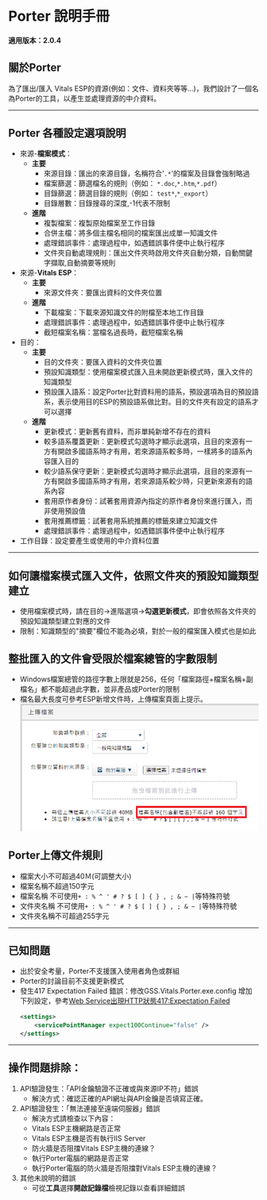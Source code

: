 # Porter 說明手冊
#### 適用版本：2.0.4
## 關於Porter
   為了匯出/匯入 Vitals ESP的資源(例如：文件、資料夾等等...)，我們設計了一個名為Porter的工具，以產生並處理資源的中介資料。

---
## Porter 各種設定選項說明
* 來源-**檔案模式**：
    * **主要**
        * 來源目錄：匯出的來源目錄，名稱符合'`.*`'的檔案及目錄會強制略過
        * 檔案篩選：篩選檔名的規則（例如： `*.doc`,`*.htm`,`*.pdf`）
        * 目錄篩選：篩選目錄的規則（例如： `test*`,`*_export`）
        * 目錄層數：目錄搜尋的深度,-1代表不限制
    * **進階**
        * 複製檔案：複製原始檔案至工作目錄
        * 合併主檔：將多個主檔名相同的檔案匯出成單一知識文件
        * 處理錯誤事件：處理過程中，如遇錯誤事件便中止執行程序
        * 文件夾自動處理規則：匯出文件夾時啟用文件夾自動分類，自動關鍵字擷取,自動摘要等規則
* 來源-**Vitals ESP**：
    * **主要**
        * 來源文件夾：要匯出資料的文件夾位置
    * **進階**
        * 下載檔案：下載來源知識文件的附檔至本地工作目錄
        * 處理錯誤事件：處理過程中，如遇錯誤事件便中止執行程序
        * 截短檔案名稱：當檔名過長時，截短檔案名稱
* 目的：
    * **主要**
        * 目的文件夾：要匯入資料的文件夾位置
        * 預設知識類型：使用檔案模式匯入且未開啟更新模式時，匯入文件的知識類型
        * 預設匯入語系：設定Porter比對資料用的語系，預設選項為目的預設語系，表示使用目的ESP的預設語系做比對。目的文件夾有設定的語系才可以選擇
    * **進階**
        * 更新模式：更新舊有資料，而非單純新增不存在的資料
        * 較多語系覆蓋更新：更新模式勾選時才顯示此選項，且目的來源有一方有開啟多國語系時才有用，若來源語系較多時，一樣將多的語系內容匯入目的
        * 較少語系保守更新：更新模式勾選時才顯示此選項，且目的來源有一方有開啟多國語系時才有用，若來源語系較少時，只更新來源有的語系內容
        * 套用原作者身份：試著套用資源內指定的原作者身份來進行匯入，而非使用預設值
        * 套用推薦標籤：試著套用系統推薦的標籤來建立知識文件
        * 處理錯誤事件：處理過程中，如遇錯誤事件便中止執行程序
* 工作目錄：設定要產生或使用的中介資料位置

---

## 如何讓檔案模式匯入文件，依照文件夾的預設知識類型建立
* 使用檔案模式時，請在目的->進階選項->**勾選更新模式**，即會依照各文件夾的預設知識類型建立對應的文件
* 限制：知識類型的"摘要"欄位不能為必填，對於一般的檔案匯入模式也是如此

## 整批匯入的文件會受限於檔案總管的字數限制
* Windows檔案總管的路徑字數上限就是256，任何「檔案路徑+檔案名稱+副檔名」都不能超過此字數，並非產品或Porter的限制
* 檔名最大長度可參考ESP新增文件時，上傳檔案頁面上提示。
  ![uploadFileMaxLength.png](/img/uploadFileMaxLength.png)

## Porter上傳文件規則
* 檔案大小不可超過40Ｍ(可調整大小)
* 檔案名稱不超過150字元
* 檔案名稱 不可使用`+ : % ^ ' # ? $ [ ] { } , ; & ~ |`等特殊符號
* 文件夾名稱 不可使用`+ : % ^ ' # ? $ [ ] { } , ; & ~ |`等特殊符號
* 文件夾名稱不可超過255字元

---

## 已知問題
* 出於安全考量，Porter不支援匯入使用者角色或群組
* Porter的討論目前不支援更新模式
* 發生417 Expectation Failed 錯誤：修改GSS.Vitals.Porter.exe.config 增加下列設定，參考[Web Service出現HTTP狀態417:Expectation Failed](http://pramaire.pixnet.net/blog/post/21949681-web-service%E5%87%BA%E7%8F%BEhttp%E7%8B%80%E6%85%8B417%3Aexpectation-failed)
    ```xml
    <settings>
        <servicePointManager expect100Continue="false" />
    </settings>
    ```

---

## 操作問題排除：
1. API驗證發生：「API金鑰驗證不正確或與來源IP不符」錯誤
    * 解決方式：確認正確的API網址與API金鑰是否填寫正確。
2. API驗證發生：「無法連接至遠端伺服器」錯誤
    * 解決方式請檢查以下內容：
    * Vitals ESP主機網路是否正常
    * Vitals ESP主機是否有執行IIS Server
    * 防火牆是否阻擋Vitals ESP主機的連線？
    * 執行Porter電腦的網路是否正常
    * 執行Porter電腦的防火牆是否阻擋對Vitals ESP主機的連線？
3. 其他未說明的錯誤
    * 可從**工具**選擇**開啟記錄檔**檢視記錄以查看詳細錯誤